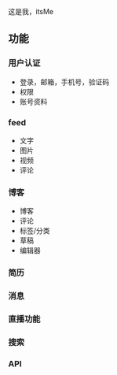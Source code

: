 这是我，itsMe

## 功能
### 用户认证
* 登录，邮箱，手机号，验证码
* 权限
* 账号资料

### feed
* 文字
* 图片
* 视频
* 评论

### 博客
* 博客
* 评论
* 标签/分类
* 草稿
* 编辑器

### 简历

### 消息

### 直播功能

### 搜索

### API
